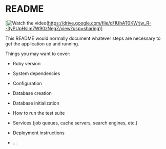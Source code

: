 # README

[![Watch the video](https://drive.google.com/file/d/1XUCfif1Y0kfafRimvQY20J_UFI0faPb2/view?usp=sharing)(https://drive.google.com/file/d/1UhAT0KWrjw_R--3yPUpHsIm7W90zNegZ/view?usp=sharing)]

This README would normally document whatever steps are necessary to get the
application up and running.

Things you may want to cover:

* Ruby version

* System dependencies

* Configuration

* Database creation

* Database initialization

* How to run the test suite

* Services (job queues, cache servers, search engines, etc.)

* Deployment instructions

* ...
